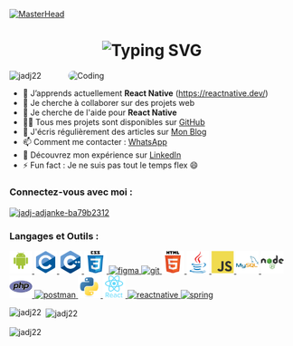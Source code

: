 [![MasterHead](https://1.bp.blogspot.com/-7A4WynwLsMw/XbBpCXG8fHI/AAAAAAAAMt4/uOa1bpLskYgrwGbllhSu2SDj_Mig8SXJQCLcBGAsYHQ/s1600/2000_600px.gif)](https://rishavchanda.io)

<!--<h1 align="center">Bonjour 👋, je suis Adjanke Joël</h1>
<h3 align="center">Un développeur frontend passionné du Togo</h3>
-->
<h1 align="center">
    <img src="https://readme-typing-svg.herokuapp.com?font=Roboto&weight=700&size=35&pause=1000&color=FFFFFF&center=true&vCenter=true&width=500&height=70&lines=Bonjour+👋;+je+suis+Adjanke+Joël+👨🏽‍💻;" alt="Typing SVG" />
</h1>

<img style="border-radius: 20px;" align="right" alt="Coding" width="400" src="[https://[i.pinimg.com/originals/69/e6/f6/69e6f674d4ab40834c31493d21d9560c.gif](https://avatars.githubusercontent.com/u/154758578?s=400&u=5c1e0606a2c3b70badd306049f456b40125de5dd&v=4)](https://avatars.githubusercontent.com/u/154758578?s=400&u=5c1e0606a2c3b70badd306049f456b40125de5dd&v=4)">


<p align="left">
  <img src="https://komarev.com/ghpvc/?username=jadj22&label=Profile%20views&color=0e75b6&style=flat" alt="jadj22" />
</p>


- 🌱 J’apprends actuellement **React Native** (https://reactnative.dev/)
- 👯 Je cherche à collaborer sur des projets web
- 🤝 Je cherche de l'aide pour **React Native**
- 👨‍💻 Tous mes projets sont disponibles sur [GitHub](https://github.com/monprofil)
- 📝 J'écris régulièrement des articles sur [Mon Blog](https://monblog.com)
- 📫 Comment me contacter : [WhatsApp](https://wa.me/+22870565073)
- 📄 Découvrez mon expérience sur [LinkedIn](https://linkedin.com/in/monprofil)
- ⚡ Fun fact : Je ne suis pas tout le temps flex 😄

<h3 align="left">Connectez-vous avec moi :</h3>
<p align="left">
  <a href="https://linkedin.com/in/jadj-adjanke-ba79b2312" target="blank">
    <img align="center" src="https://raw.githubusercontent.com/rahuldkjain/github-profile-readme-generator/master/src/images/icons/Social/linked-in-alt.svg" alt="jadj-adjanke-ba79b2312" height="30" width="40" />
  </a>
</p>

<h3 align="left">Langages et Outils :</h3>
<p align="left"> 
  <a href="https://developer.android.com" target="_blank" rel="noreferrer"> 
    <img src="https://raw.githubusercontent.com/devicons/devicon/master/icons/android/android-original-wordmark.svg" alt="android" width="40" height="40"/> 
  </a> 
  <a href="https://www.cprogramming.com/" target="_blank" rel="noreferrer"> 
    <img src="https://raw.githubusercontent.com/devicons/devicon/master/icons/c/c-original.svg" alt="c" width="40" height="40"/> 
  </a> 
  <a href="https://www.w3schools.com/cpp/" target="_blank" rel="noreferrer"> 
    <img src="https://raw.githubusercontent.com/devicons/devicon/master/icons/cplusplus/cplusplus-original.svg" alt="cplusplus" width="40" height="40"/> 
  </a> 
  <a href="https://www.w3schools.com/css/" target="_blank" rel="noreferrer"> 
    <img src="https://raw.githubusercontent.com/devicons/devicon/master/icons/css3/css3-original-wordmark.svg" alt="css3" width="40" height="40"/> 
  </a> 
  <a href="https://www.figma.com/" target="_blank" rel="noreferrer"> 
    <img src="https://www.vectorlogo.zone/logos/figma/figma-icon.svg" alt="figma" width="40" height="40"/> 
  </a> 
  <a href="https://git-scm.com/" target="_blank" rel="noreferrer"> 
    <img src="https://www.vectorlogo.zone/logos/git-scm/git-scm-icon.svg" alt="git" width="40" height="40"/> 
  </a> 
  <a href="https://www.w3.org/html/" target="_blank" rel="noreferrer"> 
    <img src="https://raw.githubusercontent.com/devicons/devicon/master/icons/html5/html5-original-wordmark.svg" alt="html5" width="40" height="40"/> 
  </a> 
  <a href="https://www.java.com" target="_blank" rel="noreferrer"> 
    <img src="https://raw.githubusercontent.com/devicons/devicon/master/icons/java/java-original.svg" alt="java" width="40" height="40"/> 
  </a> 
  <a href="https://developer.mozilla.org/en-US/docs/Web/JavaScript" target="_blank" rel="noreferrer"> 
    <img src="https://raw.githubusercontent.com/devicons/devicon/master/icons/javascript/javascript-original.svg" alt="javascript" width="40" height="40"/> 
  </a> 
  <a href="https://www.mysql.com/" target="_blank" rel="noreferrer"> 
    <img src="https://raw.githubusercontent.com/devicons/devicon/master/icons/mysql/mysql-original-wordmark.svg" alt="mysql" width="40" height="40"/> 
  </a> 
  <a href="https://nodejs.org" target="_blank" rel="noreferrer"> 
    <img src="https://raw.githubusercontent.com/devicons/devicon/master/icons/nodejs/nodejs-original-wordmark.svg" alt="nodejs" width="40" height="40"/> 
  </a> 
  <a href="https://www.php.net" target="_blank" rel="noreferrer"> 
    <img src="https://raw.githubusercontent.com/devicons/devicon/master/icons/php/php-original.svg" alt="php" width="40" height="40"/> 
  </a> 
  <a href="https://postman.com" target="_blank" rel="noreferrer"> 
    <img src="https://www.vectorlogo.zone/logos/getpostman/getpostman-icon.svg" alt="postman" width="40" height="40"/> 
  </a> 
  <a href="https://www.python.org" target="_blank" rel="noreferrer"> 
    <img src="https://raw.githubusercontent.com/devicons/devicon/master/icons/python/python-original.svg" alt="python" width="40" height="40"/> 
  </a> 
  <a href="https://reactjs.org/" target="_blank" rel="noreferrer"> 
    <img src="https://raw.githubusercontent.com/devicons/devicon/master/icons/react/react-original-wordmark.svg" alt="react" width="40" height="40"/> 
  </a> 
  <a href="https://reactnative.dev/" target="_blank" rel="noreferrer"> 
    <img src="https://reactnative.dev/img/header_logo.svg" alt="reactnative" width="40" height="40"/> 
  </a> 
  <a href="https://spring.io/" target="_blank" rel="noreferrer"> 
    <img src="https://www.vectorlogo.zone/logos/springio/springio-icon.svg" alt="spring" width="40" height="40"/> 
  </a> 
</p>

<p>
  <img align="left" src="https://github-readme-stats.vercel.app/api/top-langs?username=jadj22&show_icons=true&locale=fr&layout=compact" alt="jadj22" />
</p>

<p>&nbsp;
  <img align="center" src="https://github-readme-stats.vercel.app/api?username=jadj22&show_icons=true&locale=fr" alt="jadj22" />
</p>

<p>
  <img align="center" src="https://github-readme-streak-stats.herokuapp.com/?user=jadj22&" alt="jadj22" />
</p>

<!---
Jadj22/Jadj22 est un dépôt ✨ spécial ✨ parce que son `README.md` (ce fichier) apparaît sur votre profil GitHub.
Vous pouvez cliquer sur le lien Aperçu pour voir vos modifications.
https://www.youtube.com/redirect?event=video_description&redir_token=QUFFLUhqa2Q0UmsxVUV1RnNvTDM0TTFTT0VSNllFV3FtZ3xBQ3Jtc0ttbllveXlKWEE4Sm9zS2swWXZlM3M0cTlMbS1iYjhPNWFiVnM4UE51SWoyUDdLRXVjOENINUhlNFczdlJfTmJvVVlvUXdGTGtuYnk1TE5wVXE4M3dvN2JraFRaTVhsMklhbktTM1ZPRmNQeEtLa1IwSQ&q=https%3A%2F%2Frahuldkjain.github.io%2Fgh-profile-readme-generator%2F&v=G-EGDH50hGE
--->
